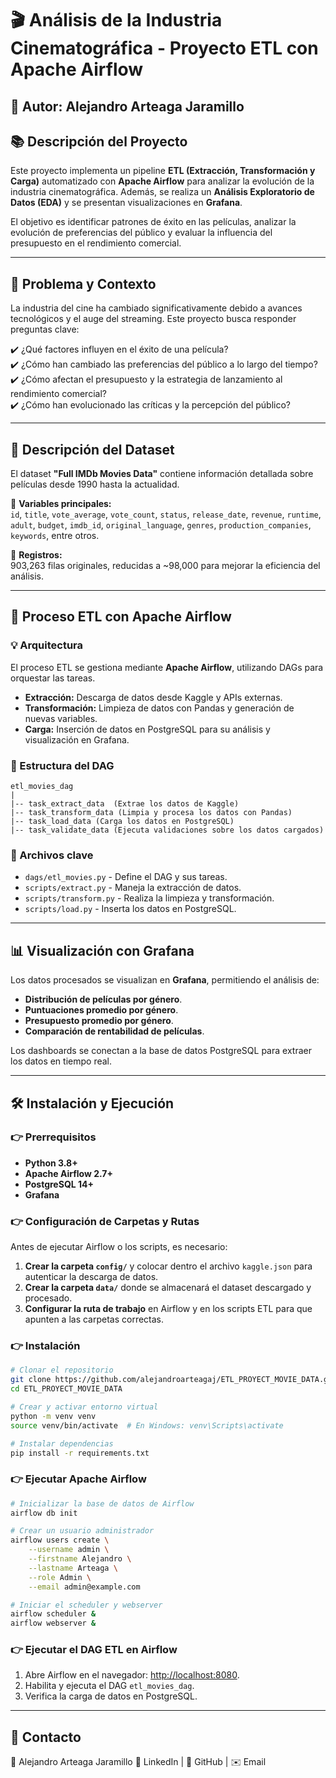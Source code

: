 # 🎬 Análisis de la Industria Cinematográfica - Proyecto ETL con Apache Airflow

## 📀 Autor: Alejandro Arteaga Jaramillo

## 📚 Descripción del Proyecto

Este proyecto implementa un pipeline **ETL (Extracción, Transformación y Carga)** automatizado con **Apache Airflow** para analizar la evolución de la industria cinematográfica. Además, se realiza un **Análisis Exploratorio de Datos (EDA)** y se presentan visualizaciones en **Grafana**.

El objetivo es identificar patrones de éxito en las películas, analizar la evolución de preferencias del público y evaluar la influencia del presupuesto en el rendimiento comercial.

---

## 🎯 Problema y Contexto

La industria del cine ha cambiado significativamente debido a avances tecnológicos y el auge del streaming. Este proyecto busca responder preguntas clave:

✔️ ¿Qué factores influyen en el éxito de una película?  
✔️ ¿Cómo han cambiado las preferencias del público a lo largo del tiempo?  
✔️ ¿Cómo afectan el presupuesto y la estrategia de lanzamiento al rendimiento comercial?  
✔️ ¿Cómo han evolucionado las críticas y la percepción del público?  

---

## 📂 Descripción del Dataset

El dataset **"Full IMDb Movies Data"** contiene información detallada sobre películas desde 1990 hasta la actualidad.

📀 **Variables principales:**  
`id`, `title`, `vote_average`, `vote_count`, `status`, `release_date`, `revenue`, `runtime`, `adult`, `budget`, `imdb_id`, `original_language`, `genres`, `production_companies`, `keywords`, entre otros.

📀 **Registros:**  
903,263 filas originales, reducidas a ~98,000 para mejorar la eficiencia del análisis.

---

## 🔄 Proceso ETL con Apache Airflow

### 💡 Arquitectura

El proceso ETL se gestiona mediante **Apache Airflow**, utilizando DAGs para orquestar las tareas.

- **Extracción:** Descarga de datos desde Kaggle y APIs externas.
- **Transformación:** Limpieza de datos con Pandas y generación de nuevas variables.
- **Carga:** Inserción de datos en PostgreSQL para su análisis y visualización en Grafana.

### 🔹 Estructura del DAG

```plaintext
etl_movies_dag
|
|-- task_extract_data  (Extrae los datos de Kaggle)
|-- task_transform_data (Limpia y procesa los datos con Pandas)
|-- task_load_data (Carga los datos en PostgreSQL)
|-- task_validate_data (Ejecuta validaciones sobre los datos cargados)
```

### 🔹 Archivos clave

- `dags/etl_movies.py` - Define el DAG y sus tareas.
- `scripts/extract.py` - Maneja la extracción de datos.
- `scripts/transform.py` - Realiza la limpieza y transformación.
- `scripts/load.py` - Inserta los datos en PostgreSQL.

---

## 📊 Visualización con Grafana

Los datos procesados se visualizan en **Grafana**, permitiendo el análisis de:

- **Distribución de películas por género**.
- **Puntuaciones promedio por género**.
- **Presupuesto promedio por género**.
- **Comparación de rentabilidad de películas**.

Los dashboards se conectan a la base de datos PostgreSQL para extraer los datos en tiempo real.

---

## 🛠️ Instalación y Ejecución

### 👉 Prerrequisitos

- **Python 3.8+**
- **Apache Airflow 2.7+**
- **PostgreSQL 14+**
- **Grafana**

### 👉 Configuración de Carpetas y Rutas

Antes de ejecutar Airflow o los scripts, es necesario:

1. **Crear la carpeta `config/`** y colocar dentro el archivo `kaggle.json` para autenticar la descarga de datos.
2. **Crear la carpeta `data/`** donde se almacenará el dataset descargado y procesado.
3. **Configurar la ruta de trabajo** en Airflow y en los scripts ETL para que apunten a las carpetas correctas.

### 👉 Instalación

```bash
# Clonar el repositorio
git clone https://github.com/alejandroarteagaj/ETL_PROYECT_MOVIE_DATA.git
cd ETL_PROYECT_MOVIE_DATA

# Crear y activar entorno virtual
python -m venv venv
source venv/bin/activate  # En Windows: venv\Scripts\activate

# Instalar dependencias
pip install -r requirements.txt
```

### 👉 Ejecutar Apache Airflow

```bash
# Inicializar la base de datos de Airflow
airflow db init

# Crear un usuario administrador
airflow users create \
    --username admin \
    --firstname Alejandro \
    --lastname Arteaga \
    --role Admin \
    --email admin@example.com

# Iniciar el scheduler y webserver
airflow scheduler &
airflow webserver &
```

### 👉 Ejecutar el DAG ETL en Airflow

1. Abre Airflow en el navegador: [http://localhost:8080](http://localhost:8080).
2. Habilita y ejecuta el DAG `etl_movies_dag`.
3. Verifica la carga de datos en PostgreSQL.

---

## 📩 Contacto
📌 Alejandro Arteaga Jaramillo
🔗 LinkedIn | 🐙 GitHub | ✉️ Email


